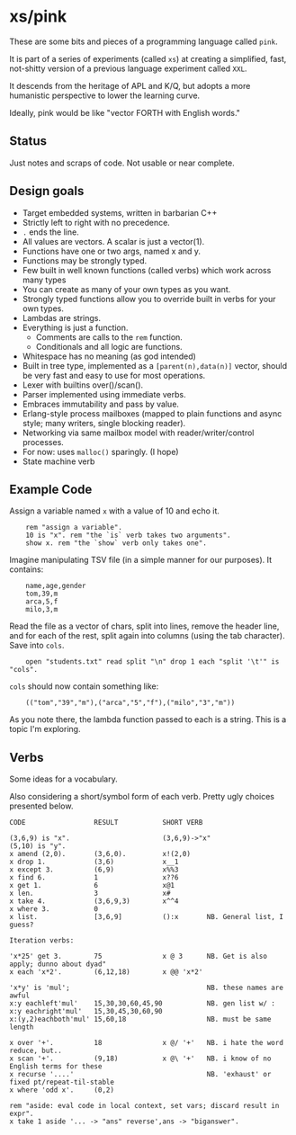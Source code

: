 xs/pink
=======

These are some bits and pieces of a programming language called `pink`.

It is part of a series of experiments (called `xs`) at creating a simplified,
fast, not-shitty version of a previous language experiment called `XXL`. 

It descends from the heritage of APL and K/Q, but adopts a more humanistic
perspective to lower the learning curve.

Ideally, pink would be like "vector FORTH with English words."

## Status

Just notes and scraps of code. Not usable or near complete.

## Design goals

* Target embedded systems, written in barbarian C++
* Strictly left to right with no precedence.
* `.` ends the line.
* All values are vectors. A scalar is just a vector(1).
* Functions have one or two args, named x and y.
* Functions may be strongly typed.
* Few built in well known functions (called verbs) which work across many types
* You can create as many of your own types as you want. 
* Strongly typed functions allow you to override built in verbs for your own types.
* Lambdas are strings.
* Everything is just a function. 
	* Comments are calls to the `rem` function. 
	* Conditionals and all logic are functions.
* Whitespace has no meaning (as god intended)
* Built in tree type, implemented as a `[parent(n),data(n)]` vector, 
	should be very fast and easy to use for most operations.
* Lexer with builtins over()/scan().
* Parser implemented using immediate verbs.
* Embraces immutability and pass by value.
* Erlang-style process mailboxes (mapped to plain functions and async style; many writers, single blocking reader).
* Networking via same mailbox model with reader/writer/control processes.
* For now: uses `malloc()` sparingly. (I hope)
* State machine verb

## Example Code

Assign a variable named `x` with a value of 10 and echo it.
```
	rem "assign a variable".
	10 is "x". rem "the `is` verb takes two arguments".
	show x. rem "the `show` verb only takes one".
```
Imagine manipulating TSV file (in a simple manner for our purposes). It contains:
```
	name,age,gender
	tom,39,m
	arca,5,f
	milo,3,m
```
Read the file as a vector of chars, split into lines, remove the header line, 
and for each of the rest, split again into columns (using the tab character). 
Save into `cols`.
```
	open "students.txt" read split "\n" drop 1 each "split '\t'" is "cols".
```
`cols` should now contain something like:
```
	(("tom","39","m"),("arca","5","f"),("milo","3","m"))
```
As you note there, the lambda function passed to each is a string. This is a topic I'm exploring.

## Verbs 

Some ideas for a vocabulary. 

Also considering a short/symbol form of each verb. Pretty ugly choices presented below.

```
CODE                 RESULT           SHORT VERB

(3,6,9) is "x".                       (3,6,9)->"x"
(5,10) is "y".
x amend (2,0).       (3,6,0).         x!(2,0)
x drop 1.            (3,6)            x__1
x except 3.          (6,9)            x%%3
x find 6.            1                x??6
x get 1.             6                x@1
x len.               3                x#
x take 4.            (3,6,9,3)        x^^4
x where 3.           0                
x list.              [3,6,9]          ():x       NB. General list, I guess?

Iteration verbs:

'x*25' get 3.        75               x @ 3      NB. Get is also apply; dunno about dyad"
x each 'x*2'.        (6,12,18)        x @@ 'x*2'

'x*y' is 'mul';                                  NB. these names are awful
x:y eachleft'mul'    15,30,30,60,45,90           NB. gen list w/ :
x:y eachright'mul'   15,30,45,30,60,90
x:(y,2)eachboth'mul' 15,60,18                    NB. must be same length

x over '+'.          18               x @/ '+'   NB. i hate the word reduce, but..
x scan '+'.          (9,18)           x @\ '+'   NB. i know of no English terms for these
x recurse '....'                                 NB. 'exhaust' or fixed pt/repeat-til-stable
x where 'odd x'.     (0,2) 

rem "aside: eval code in local context, set vars; discard result in expr".
x take 1 aside '... -> "ans" reverse',ans -> "biganswer".
```


